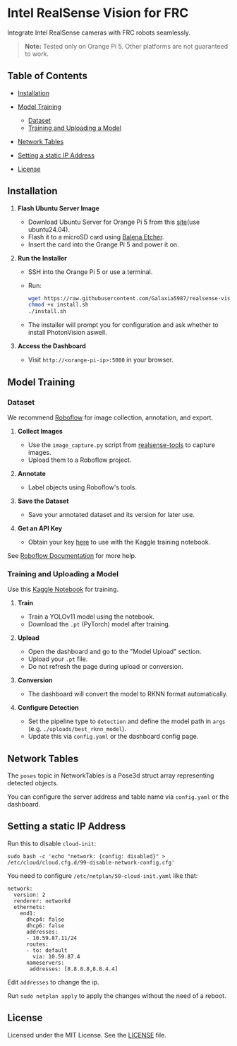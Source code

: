 # Intel RealSense Vision for FRC

Integrate Intel RealSense cameras with FRC robots seamlessly.

> **Note:** Tested only on Orange Pi 5. Other platforms are not guaranteed to work.

## Table of Contents

* [Installation](#installation)
* [Model Training](#model-training)

  * [Dataset](#dataset)
  * [Training and Uploading a Model](#training-and-uploading-a-model)
* [Network Tables](#network-tables)
* [Setting a static IP Address](#setting-a-static-ip-address)
* [License](#license)

## Installation

1. **Flash Ubuntu Server Image**

   * Download Ubuntu Server for Orange Pi 5 from this [site](https://joshua-riek.github.io/ubuntu-rockchip-download/boards/orangepi-5.html)(use ubuntu24.04).
   * Flash it to a microSD card using [Balena Etcher](https://www.balena.io/etcher/).
   * Insert the card into the Orange Pi 5 and power it on.

2. **Run the Installer**

   * SSH into the Orange Pi 5 or use a terminal.
   * Run:

     ```bash
     wget https://raw.githubusercontent.com/Galaxia5987/realsense-vision/refs/heads/main/install.sh
     chmod +x install.sh
     ./install.sh
     ```
   * The installer will prompt you for configuration and ask whether to install PhotonVision aswell.

3. **Access the Dashboard**

   * Visit `http://<orange-pi-ip>:5000` in your browser.

## Model Training

### Dataset

We recommend [Roboflow](https://roboflow.com/) for image collection, annotation, and export.

1. **Collect Images**

   * Use the `image_capture.py` script from [realsense-tools](https://github.com/Galaxia5987/realsense-tools) to capture images.
   * Upload them to a Roboflow project.

2. **Annotate**

   * Label objects using Roboflow's tools.

3. **Save the Dataset**

   * Save your annotated dataset and its version for later use.

4. **Get an API Key**

   * Obtain your key [here](https://app.roboflow.com/settings/api) to use with the Kaggle training notebook.

See [Roboflow Documentation](https://docs.roboflow.com/) for more help.

### Training and Uploading a Model

Use this [Kaggle Notebook](https://www.kaggle.com/code/adarwas/yolov11-traning) for training.

1. **Train**

   * Train a YOLOv11 model using the notebook.
   * Download the `.pt` (PyTorch) model after training.

2. **Upload**

   * Open the dashboard and go to the "Model Upload" section.
   * Upload your `.pt` file.
   * Do not refresh the page during upload or conversion.

3. **Conversion**

   * The dashboard will convert the model to RKNN format automatically.

4. **Configure Detection**

   * Set the pipeline type to `detection` and define the model path in `args` (e.g. `./uploads/best_rknn_model`).
   * Update this via `config.yaml` or the dashboard config page.

## Network Tables

The `poses` topic in NetworkTables is a Pose3d struct array representing detected objects.

You can configure the server address and table name via `config.yaml` or the dashboard.

## Setting a static IP Address

Run this to disable `cloud-init`:
```
sudo bash -c 'echo "network: {config: disabled}" > /etc/cloud/cloud.cfg.d/99-disable-network-config.cfg'
```
You need to configure `/etc/netplan/50-cloud-init.yaml` like that:
```
network:
  version: 2
  renderer: networkd
  ethernets:
    end1:
      dhcp4: false
      dhcp6: false
      addresses:
      - 10.59.87.11/24
      routes:
      - to: default
        via: 10.59.87.4
      nameservers:
       addresses: [8.8.8.8,8.8.4.4]
```
Edit `addresses` to change the ip.

Run `sudo netplan apply` to apply the changes without the need of a reboot.

## License

Licensed under the MIT License. See the [LICENSE](LICENSE) file.
